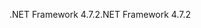 <span data-ttu-id="538ae-101">.NET Framework 4.7.2</span><span class="sxs-lookup"><span data-stu-id="538ae-101">.NET Framework 4.7.2</span></span>
